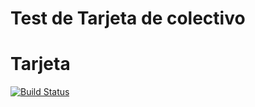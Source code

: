 # Test de Tarjeta de colectivo
 
# Tarjeta
[![Build Status](https://travis-ci.org/YacoYacomini/tarjetitax.png?branch=master)](https://travis-ci.org/YacoYacomini/tarjetitax)




